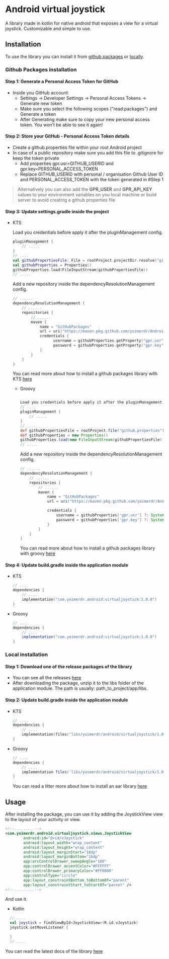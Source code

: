 
# Android virtual joystick

A library made in kotlin for native android that exposes a view for a virtual joystick. Customizable and simple to use.

## Installation

To use the library you can install it from [github packages](#github-packages-installation) or [locally](#local-installation).

### Github Packages installation

#### Step 1: Generate a Personal Access Token for GitHub

* Inside you GitHub account:
  * Settings -> Developer Settings -> Personal Access Tokens -> Generate new token
  * Make sure you select the following scopes ("read:packages") and Generate a token
  * After Generating make sure to copy your new personal access token. You won’t be able to see it again!

#### Step 2: Store your GitHub - Personal Access Token details

* Create a github.properties file within your root Android project
* In case of a public repository make sure you add this file to .gitignore for keep the token private
  * Add properties gpr.usr=GITHUB_USERID and gpr.key=PERSONAL_ACCESS_TOKEN
  * Replace GITHUB_USERID with personal / organisation Github User ID and PERSONAL_ACCESS_TOKEN with the token generated in #Step 1
> Alternatively you can also add the **GPR_USER** and **GPR_API_KEY** values to your environment variables on you local machine or build server to avoid creating a github properties file

#### Step 3: Update settings.gradle inside the project
* KTS

  Load you credentials before apply it after the pluginManagement config.
  ```kts
  pluginManagement {
      // .....
  }
  // ....
  val githubPropertiesFile: File = rootProject.projectDir.resolve("github.properties");
  val githubProperties = Properties()
  githubProperties.load(FileInputStream(githubPropertiesFile))
  // .....
  ```
  Add a new repository inside the dependencyResolutionManagement config.
  
  ```kts
  // ......
  dependencyResolutionManagement {
      // ......
      repositories {
          // ......
          maven {
              name = "GitHubPackages"
              url = uri("https://maven.pkg.github.com/yoimerdr/AndroidVirtualJoystick")
              credentials {
                    username = githubProperties.getProperty("gpr.usr") ?: System.getenv("GPR_USER")
                    password = githubProperties.getProperty("gpr.key") ?: System.getenv("GPR_API_KEY")
              }
          }
      }
  }
  ```
  You can read more about how to install a github packages library with KTS [here](https://github.com/enefce/AndroidLibrary-GPR-KDSL?tab=readme-ov-file#using-a-library-from-the-github-packages)
  * Groovy
    ```gradle
  
    Load you credentials before apply it after the pluginManagement config.
    // ....
    pluginManagement {
        // .....
    }
    // ....
    def githubPropertiesFile = rootProject.file("github.properties"))
    def githubProperties = new Properties()
    githubProperties.load(new FileInputStream(githubPropertiesFile)
    // .....
    ```
    Add a new repository inside the dependencyResolutionManagement config.

    ```gradle
    // ......
    dependencyResolutionManagement {
        // ......
        repositories {
            // ......
            maven {
                name = "GitHubPackages"
                url = uri("https://maven.pkg.github.com/yoimerdr/AndroidVirtualJoystick")
  
                credentials {
                    username = githubProperties['gpr.usr'] ?: System.getenv("GPR_USER")
                    password = githubProperties['gpr.key'] ?: System.getenv("GPR_API_KEY")
                }
            }
        }
    }
    ```
    You can read more about how to install a github packages library with groovy [here](https://github.com/enefce/AndroidLibraryForGitHubPackagesDemo?tab=readme-ov-file#using-a-library-from-the-github-package-registry)

#### Step 4: Update build.gradle inside the application module

* KTS
  ```kts
  // ....
  dependencies {
      // ....
      implementation("com.yoimerdr.android:virtualjoystick:1.0.0")
  }
  ```
  
* Groovy
  ```gradle
  // ....
  dependencies {
      // ....
      implementation("com.yoimerdr.android:virtualjoystick:1.0.0")
  }
  ```

### Local installation

#### Step 1: Download one of the release packages of the library
* You can see all the releases [here](https://github.com/yoimerdr/AndroidVirtualJoystick/releases/)
* After downloading the package, unzip it to the libs folder of the application module. The path is usually: path_to_project/app/libs.

#### Step 2: Update build.gradle inside the application module
* KTS
  ```kts
  // ....
  dependencies {
      // ....
      implementation(files("libs/yoimerdr/android/virtualjoystick/1.0.0/virtualjoystick-1.0.0.aar"))
  }
  ```
* Groovy
  ```gradle
  // ....
  dependencies {
      // ....
      implementation files('libs/yoimerdr/android/virtualjoystick/1.0.0/virtualjoystick-1.0.0.aar')
  }
  ```
  You can read a litter more about how to install an aar library [here](https://developer.android.com/studio/projects/android-library#psd-add-aar-jar-dependency)

## Usage

After installing the package, you can use it by adding the JoystickView view to the layout of your activity or view.

```xml
<!--.........-->
<com.yoimerdr.android.virtualjoystick.views.JoystickView
        android:id="@+id/vJoystick"
        android:layout_width="wrap_content"
        android:layout_height="wrap_content"
        android:layout_marginStart="16dp"
        android:layout_marginBottom="16dp"
        app:arcControlDrawer_sweepAngle="100"
        app:controlDrawer_accentColor="#FFFFFF"
        app:controlDrawer_primaryColor="#FF0000"
        app:controlType="circle"
        app:layout_constraintBottom_toBottomOf="parent"
        app:layout_constraintStart_toStartOf="parent" />
<!--.........-->
```

And use it.

* Kotlin
```kotlin
  // ....
  val joystick = findViewById<JoystickView>(R.id.vJoystick)
  joystick.setMoveListener {
  
  }
  // ....
  ```

You can read the latest docs of the library [here](https://yoimerdr.github.io/AndroidVirtualJoystick/docs/1.0.0/index.html)